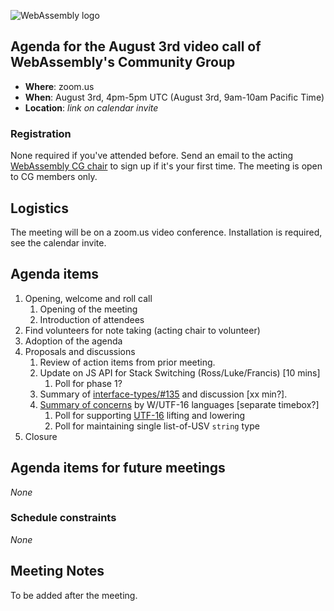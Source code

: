 ![WebAssembly logo](/images/WebAssembly.png)

## Agenda for the August 3rd video call of WebAssembly's Community Group

- **Where**: zoom.us
- **When**: August 3rd, 4pm-5pm UTC (August 3rd, 9am-10am Pacific Time)
- **Location**: *link on calendar invite*

### Registration

None required if you've attended before. Send an email to the acting [WebAssembly CG chair](mailto:webassembly-cg-chair@chromium.org)
to sign up if it's your first time. The meeting is open to CG members only.

## Logistics

The meeting will be on a zoom.us video conference.
Installation is required, see the calendar invite.

## Agenda items

1. Opening, welcome and roll call
    1. Opening of the meeting
    1. Introduction of attendees
1. Find volunteers for note taking (acting chair to volunteer)
1. Adoption of the agenda
1. Proposals and discussions
    1. Review of action items from prior meeting.
    1. Update on JS API for Stack Switching (Ross/Luke/Francis) [10 mins]
        1. Poll for phase 1?
    1. Summary of [interface-types/#135](https://github.com/WebAssembly/interface-types/issues/135) and discussion [xx min?].
    2. [Summary of concerns](https://github.com/WebAssembly/interface-types/issues/135#issuecomment-888878363) by W/UTF-16 languages [separate timebox?]
        1. Poll for supporting [UTF-16](https://github.com/WebAssembly/interface-types/issues/136#issuecomment-861799460) lifting and lowering
        1. Poll for maintaining single list-of-USV `string` type
1. Closure

## Agenda items for future meetings

*None*

### Schedule constraints

*None*

## Meeting Notes

To be added after the meeting.

